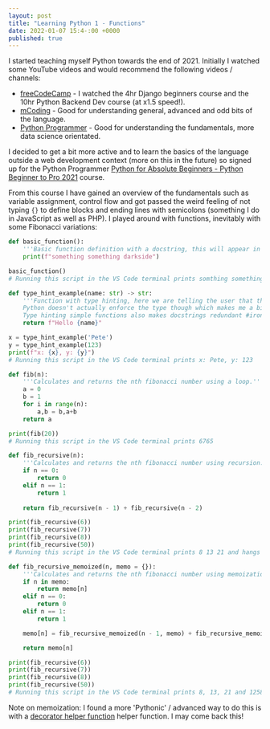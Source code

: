 ```yaml
---
layout: post
title: "Learning Python 1 - Functions"
date: 2022-01-07 15:4-:00 +0000
published: true
---
```


I started teaching myself Python towards the end of 2021. Initially I watched some YouTube videos and would recommend the following videos / channels:

+ [freeCodeCamp](https://www.youtube.com/c/mCodingWithJamesMurphy/featured) - I watched the 4hr Django beginners course and the 10hr Python Backend Dev course (at x1.5 speed!).
+ [mCoding](https://www.youtube.com/c/mCodingWithJamesMurphy/featured) - Good for understanding general, advanced and odd bits of the language.
+ [Python Programmer](https://www.youtube.com/channel/UC68KSmHePPePCjW4v57VPQg) - Good for understanding the fundamentals, more data science orientated.

I decided to get a bit more active and to learn the basics of the language outside a web development context (more on this in the future) so signed up for the Python Programmer [Python for Absolute Beginners - Python Beginner to Pro 2021](https://www.udemy.com/course/the-complete-python-programmer-bootcamp/) course.

From this course I have gained an overview of the fundamentals such as variable assignment, control flow and got passed the weird feeling of not typing `{}` to define blocks and ending lines with semicolons (something I do in JavaScript as well as PHP). I played around with functions, inevitably with some Fibonacci variations:

```python
def basic_function():
    '''Basic function definition with a docstring, this will appear in the autocompletion description.'''
    print(f"something something darkside")

basic_function()
# Running this script in the VS Code terminal prints somthing something darkside

def type_hint_example(name: str) -> str:
    '''Function with type hinting, here we are telling the user that the name arg is expecting a str and the function returns a string.
    Python doesn't actually enforce the type though which makes me a bit sad. 
    Type hinting simple functions also makes docstrings redundant #irony'''
    return f"Hello {name}"

x = type_hint_example('Pete')
y = type_hint_example(123)
print(f"x: {x}, y: {y}")
# Running this script in the VS Code terminal prints x: Pete, y: 123

def fib(n):
    '''Calculates and returns the nth fibonacci number using a loop.'''
    a = 0
    b = 1
    for i in range(n):
        a,b = b,a+b
    return a

print(fib(20))
# Running this script in the VS Code terminal prints 6765

def fib_recursive(n):
    '''Calculates and returns the nth fibonacci number using recursion.'''
    if n == 0:
        return 0
    elif n == 1:
        return 1
    
    return fib_recursive(n - 1) + fib_recursive(n - 2) 

print(fib_recursive(6))
print(fib_recursive(7))
print(fib_recursive(8))
print(fib_recursive(50))
# Running this script in the VS Code terminal prints 8 13 21 and hangs as recursion can be a memory hog.

def fib_recursive_memoized(n, memo = {}):
    '''Calculates and returns the nth fibonacci number using memoization to improve performance.'''
    if n in memo:
        return memo[n]
    elif n == 0:
        return 0
    elif n == 1:
        return 1

    memo[n] = fib_recursive_memoized(n - 1, memo) + fib_recursive_memoized(n - 2, memo)

    return memo[n]

print(fib_recursive(6))
print(fib_recursive(7))
print(fib_recursive(8))
print(fib_recursive(50))
# Running this script in the VS Code terminal prints 8, 13, 21 and 12586269025 instantly, hoozah.
```

Note on memoization: I found a more 'Pythonic' / advanced way to do this is with a [decorator helper function](https://python-course.eu/advanced-python/memoization-decorators.php) helper function. I may come back this!